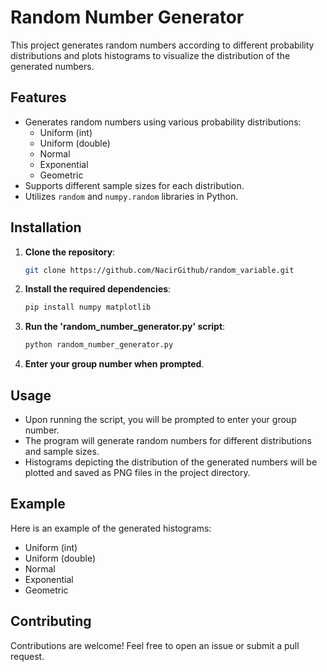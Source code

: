 # Random Number Generator

This project generates random numbers according to different probability distributions and plots histograms to visualize the distribution of the generated numbers.

## Features

- Generates random numbers using various probability distributions:
  - Uniform (int)
  - Uniform (double)
  - Normal
  - Exponential
  - Geometric
- Supports different sample sizes for each distribution.
- Utilizes `random` and `numpy.random` libraries in Python.

## Installation

1. **Clone the repository**:

   ```bash
   git clone https://github.com/NacirGithub/random_variable.git

2. **Install the required dependencies**:
   ```bash
   pip install numpy matplotlib

3. **Run the 'random_number_generator.py' script**:

   ```bash
   python random_number_generator.py

4. **Enter your group number when prompted**.

## Usage
- Upon running the script, you will be prompted to enter your group number.
- The program will generate random numbers for different distributions and sample sizes.
- Histograms depicting the distribution of the generated numbers will be plotted and saved as PNG files in the project directory.

## Example
Here is an example of the generated histograms:

- Uniform (int)
- Uniform (double)
- Normal
- Exponential
- Geometric

## Contributing
Contributions are welcome! Feel free to open an issue or submit a pull request.


